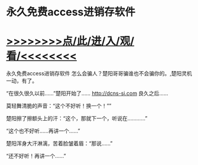 # 永久免费access进销存软件

# <a href="https://github.com/dangole/dfs/issues/1">>>>>>>>>点/此/进/入/观/看/<<<<<<<<</a>

永久免费access进销存软件
怎么会骗人？楚阳哥哥骗谁也不会骗你的。,楚阳灵机一动，有了。

“在很久很久以前……”楚阳开始了……
http://dcns-si.com
良久之后……

莫轻舞清脆的声音：“这个不好听！换一个！””

楚阳擦了擦额头上的汗：“这个，那就下一个，听说在…………”

“这个也不好听……再讲一个……”

楚阳浑身大汗淋漓，苦着脸皱着眉：“那说……”

“还不好听！再讲一个……”
